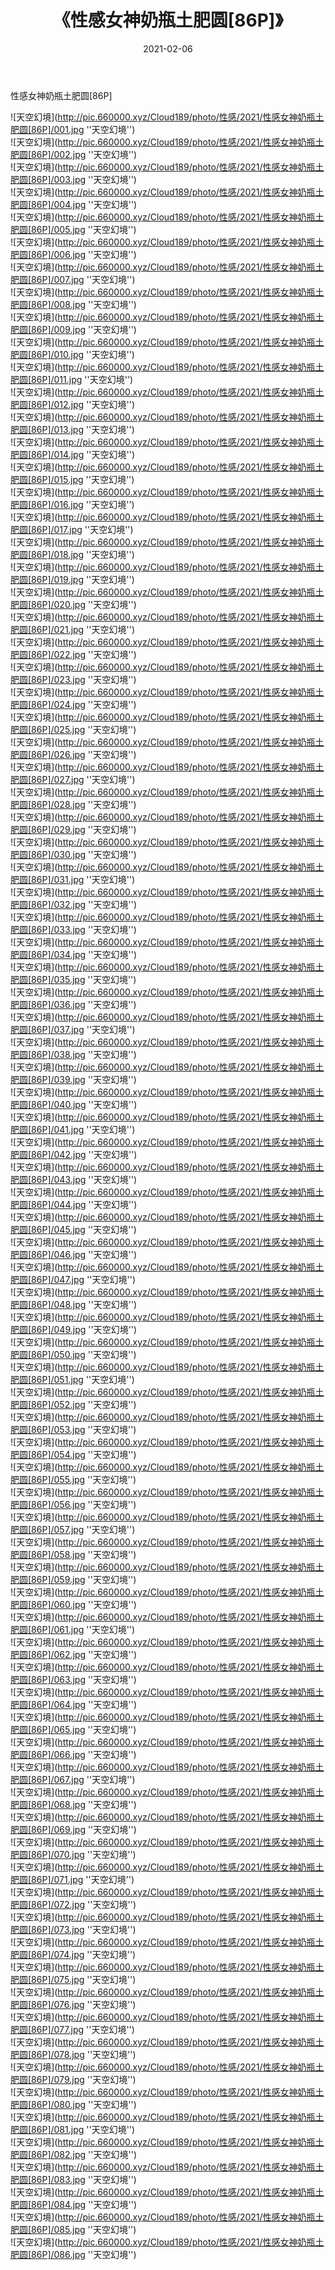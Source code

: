﻿---
layout: post
title:  《性感女神奶瓶土肥圆[86P]》
date:   2021-02-06
img: http://pic.660000.xyz/Cloud189/photo/性感/2021/性感女神奶瓶土肥圆[86P]/000.jpg
categories: [美女, 性感, 泳衣]
---

性感女神奶瓶土肥圆[86P]



![天空幻境](http://pic.660000.xyz/Cloud189/photo/性感/2021/性感女神奶瓶土肥圆[86P]/001.jpg ''天空幻境'') <br>
![天空幻境](http://pic.660000.xyz/Cloud189/photo/性感/2021/性感女神奶瓶土肥圆[86P]/002.jpg ''天空幻境'') <br>
![天空幻境](http://pic.660000.xyz/Cloud189/photo/性感/2021/性感女神奶瓶土肥圆[86P]/003.jpg ''天空幻境'') <br>
![天空幻境](http://pic.660000.xyz/Cloud189/photo/性感/2021/性感女神奶瓶土肥圆[86P]/004.jpg ''天空幻境'') <br>
![天空幻境](http://pic.660000.xyz/Cloud189/photo/性感/2021/性感女神奶瓶土肥圆[86P]/005.jpg ''天空幻境'') <br>
![天空幻境](http://pic.660000.xyz/Cloud189/photo/性感/2021/性感女神奶瓶土肥圆[86P]/006.jpg ''天空幻境'') <br>
![天空幻境](http://pic.660000.xyz/Cloud189/photo/性感/2021/性感女神奶瓶土肥圆[86P]/007.jpg ''天空幻境'') <br>
![天空幻境](http://pic.660000.xyz/Cloud189/photo/性感/2021/性感女神奶瓶土肥圆[86P]/008.jpg ''天空幻境'') <br>
![天空幻境](http://pic.660000.xyz/Cloud189/photo/性感/2021/性感女神奶瓶土肥圆[86P]/009.jpg ''天空幻境'') <br>
![天空幻境](http://pic.660000.xyz/Cloud189/photo/性感/2021/性感女神奶瓶土肥圆[86P]/010.jpg ''天空幻境'') <br>
![天空幻境](http://pic.660000.xyz/Cloud189/photo/性感/2021/性感女神奶瓶土肥圆[86P]/011.jpg ''天空幻境'') <br>
![天空幻境](http://pic.660000.xyz/Cloud189/photo/性感/2021/性感女神奶瓶土肥圆[86P]/012.jpg ''天空幻境'') <br>
![天空幻境](http://pic.660000.xyz/Cloud189/photo/性感/2021/性感女神奶瓶土肥圆[86P]/013.jpg ''天空幻境'') <br>
![天空幻境](http://pic.660000.xyz/Cloud189/photo/性感/2021/性感女神奶瓶土肥圆[86P]/014.jpg ''天空幻境'') <br>
![天空幻境](http://pic.660000.xyz/Cloud189/photo/性感/2021/性感女神奶瓶土肥圆[86P]/015.jpg ''天空幻境'') <br>
![天空幻境](http://pic.660000.xyz/Cloud189/photo/性感/2021/性感女神奶瓶土肥圆[86P]/016.jpg ''天空幻境'') <br>
![天空幻境](http://pic.660000.xyz/Cloud189/photo/性感/2021/性感女神奶瓶土肥圆[86P]/017.jpg ''天空幻境'') <br>
![天空幻境](http://pic.660000.xyz/Cloud189/photo/性感/2021/性感女神奶瓶土肥圆[86P]/018.jpg ''天空幻境'') <br>
![天空幻境](http://pic.660000.xyz/Cloud189/photo/性感/2021/性感女神奶瓶土肥圆[86P]/019.jpg ''天空幻境'') <br>
![天空幻境](http://pic.660000.xyz/Cloud189/photo/性感/2021/性感女神奶瓶土肥圆[86P]/020.jpg ''天空幻境'') <br>
![天空幻境](http://pic.660000.xyz/Cloud189/photo/性感/2021/性感女神奶瓶土肥圆[86P]/021.jpg ''天空幻境'') <br>
![天空幻境](http://pic.660000.xyz/Cloud189/photo/性感/2021/性感女神奶瓶土肥圆[86P]/022.jpg ''天空幻境'') <br>
![天空幻境](http://pic.660000.xyz/Cloud189/photo/性感/2021/性感女神奶瓶土肥圆[86P]/023.jpg ''天空幻境'') <br>
![天空幻境](http://pic.660000.xyz/Cloud189/photo/性感/2021/性感女神奶瓶土肥圆[86P]/024.jpg ''天空幻境'') <br>
![天空幻境](http://pic.660000.xyz/Cloud189/photo/性感/2021/性感女神奶瓶土肥圆[86P]/025.jpg ''天空幻境'') <br>
![天空幻境](http://pic.660000.xyz/Cloud189/photo/性感/2021/性感女神奶瓶土肥圆[86P]/026.jpg ''天空幻境'') <br>
![天空幻境](http://pic.660000.xyz/Cloud189/photo/性感/2021/性感女神奶瓶土肥圆[86P]/027.jpg ''天空幻境'') <br>
![天空幻境](http://pic.660000.xyz/Cloud189/photo/性感/2021/性感女神奶瓶土肥圆[86P]/028.jpg ''天空幻境'') <br>
![天空幻境](http://pic.660000.xyz/Cloud189/photo/性感/2021/性感女神奶瓶土肥圆[86P]/029.jpg ''天空幻境'') <br>
![天空幻境](http://pic.660000.xyz/Cloud189/photo/性感/2021/性感女神奶瓶土肥圆[86P]/030.jpg ''天空幻境'') <br>
![天空幻境](http://pic.660000.xyz/Cloud189/photo/性感/2021/性感女神奶瓶土肥圆[86P]/031.jpg ''天空幻境'') <br>
![天空幻境](http://pic.660000.xyz/Cloud189/photo/性感/2021/性感女神奶瓶土肥圆[86P]/032.jpg ''天空幻境'') <br>
![天空幻境](http://pic.660000.xyz/Cloud189/photo/性感/2021/性感女神奶瓶土肥圆[86P]/033.jpg ''天空幻境'') <br>
![天空幻境](http://pic.660000.xyz/Cloud189/photo/性感/2021/性感女神奶瓶土肥圆[86P]/034.jpg ''天空幻境'') <br>
![天空幻境](http://pic.660000.xyz/Cloud189/photo/性感/2021/性感女神奶瓶土肥圆[86P]/035.jpg ''天空幻境'') <br>
![天空幻境](http://pic.660000.xyz/Cloud189/photo/性感/2021/性感女神奶瓶土肥圆[86P]/036.jpg ''天空幻境'') <br>
![天空幻境](http://pic.660000.xyz/Cloud189/photo/性感/2021/性感女神奶瓶土肥圆[86P]/037.jpg ''天空幻境'') <br>
![天空幻境](http://pic.660000.xyz/Cloud189/photo/性感/2021/性感女神奶瓶土肥圆[86P]/038.jpg ''天空幻境'') <br>
![天空幻境](http://pic.660000.xyz/Cloud189/photo/性感/2021/性感女神奶瓶土肥圆[86P]/039.jpg ''天空幻境'') <br>
![天空幻境](http://pic.660000.xyz/Cloud189/photo/性感/2021/性感女神奶瓶土肥圆[86P]/040.jpg ''天空幻境'') <br>
![天空幻境](http://pic.660000.xyz/Cloud189/photo/性感/2021/性感女神奶瓶土肥圆[86P]/041.jpg ''天空幻境'') <br>
![天空幻境](http://pic.660000.xyz/Cloud189/photo/性感/2021/性感女神奶瓶土肥圆[86P]/042.jpg ''天空幻境'') <br>
![天空幻境](http://pic.660000.xyz/Cloud189/photo/性感/2021/性感女神奶瓶土肥圆[86P]/043.jpg ''天空幻境'') <br>
![天空幻境](http://pic.660000.xyz/Cloud189/photo/性感/2021/性感女神奶瓶土肥圆[86P]/044.jpg ''天空幻境'') <br>
![天空幻境](http://pic.660000.xyz/Cloud189/photo/性感/2021/性感女神奶瓶土肥圆[86P]/045.jpg ''天空幻境'') <br>
![天空幻境](http://pic.660000.xyz/Cloud189/photo/性感/2021/性感女神奶瓶土肥圆[86P]/046.jpg ''天空幻境'') <br>
![天空幻境](http://pic.660000.xyz/Cloud189/photo/性感/2021/性感女神奶瓶土肥圆[86P]/047.jpg ''天空幻境'') <br>
![天空幻境](http://pic.660000.xyz/Cloud189/photo/性感/2021/性感女神奶瓶土肥圆[86P]/048.jpg ''天空幻境'') <br>
![天空幻境](http://pic.660000.xyz/Cloud189/photo/性感/2021/性感女神奶瓶土肥圆[86P]/049.jpg ''天空幻境'') <br>
![天空幻境](http://pic.660000.xyz/Cloud189/photo/性感/2021/性感女神奶瓶土肥圆[86P]/050.jpg ''天空幻境'') <br>
![天空幻境](http://pic.660000.xyz/Cloud189/photo/性感/2021/性感女神奶瓶土肥圆[86P]/051.jpg ''天空幻境'') <br>
![天空幻境](http://pic.660000.xyz/Cloud189/photo/性感/2021/性感女神奶瓶土肥圆[86P]/052.jpg ''天空幻境'') <br>
![天空幻境](http://pic.660000.xyz/Cloud189/photo/性感/2021/性感女神奶瓶土肥圆[86P]/053.jpg ''天空幻境'') <br>
![天空幻境](http://pic.660000.xyz/Cloud189/photo/性感/2021/性感女神奶瓶土肥圆[86P]/054.jpg ''天空幻境'') <br>
![天空幻境](http://pic.660000.xyz/Cloud189/photo/性感/2021/性感女神奶瓶土肥圆[86P]/055.jpg ''天空幻境'') <br>
![天空幻境](http://pic.660000.xyz/Cloud189/photo/性感/2021/性感女神奶瓶土肥圆[86P]/056.jpg ''天空幻境'') <br>
![天空幻境](http://pic.660000.xyz/Cloud189/photo/性感/2021/性感女神奶瓶土肥圆[86P]/057.jpg ''天空幻境'') <br>
![天空幻境](http://pic.660000.xyz/Cloud189/photo/性感/2021/性感女神奶瓶土肥圆[86P]/058.jpg ''天空幻境'') <br>
![天空幻境](http://pic.660000.xyz/Cloud189/photo/性感/2021/性感女神奶瓶土肥圆[86P]/059.jpg ''天空幻境'') <br>
![天空幻境](http://pic.660000.xyz/Cloud189/photo/性感/2021/性感女神奶瓶土肥圆[86P]/060.jpg ''天空幻境'') <br>
![天空幻境](http://pic.660000.xyz/Cloud189/photo/性感/2021/性感女神奶瓶土肥圆[86P]/061.jpg ''天空幻境'') <br>
![天空幻境](http://pic.660000.xyz/Cloud189/photo/性感/2021/性感女神奶瓶土肥圆[86P]/062.jpg ''天空幻境'') <br>
![天空幻境](http://pic.660000.xyz/Cloud189/photo/性感/2021/性感女神奶瓶土肥圆[86P]/063.jpg ''天空幻境'') <br>
![天空幻境](http://pic.660000.xyz/Cloud189/photo/性感/2021/性感女神奶瓶土肥圆[86P]/064.jpg ''天空幻境'') <br>
![天空幻境](http://pic.660000.xyz/Cloud189/photo/性感/2021/性感女神奶瓶土肥圆[86P]/065.jpg ''天空幻境'') <br>
![天空幻境](http://pic.660000.xyz/Cloud189/photo/性感/2021/性感女神奶瓶土肥圆[86P]/066.jpg ''天空幻境'') <br>
![天空幻境](http://pic.660000.xyz/Cloud189/photo/性感/2021/性感女神奶瓶土肥圆[86P]/067.jpg ''天空幻境'') <br>
![天空幻境](http://pic.660000.xyz/Cloud189/photo/性感/2021/性感女神奶瓶土肥圆[86P]/068.jpg ''天空幻境'') <br>
![天空幻境](http://pic.660000.xyz/Cloud189/photo/性感/2021/性感女神奶瓶土肥圆[86P]/069.jpg ''天空幻境'') <br>
![天空幻境](http://pic.660000.xyz/Cloud189/photo/性感/2021/性感女神奶瓶土肥圆[86P]/070.jpg ''天空幻境'') <br>
![天空幻境](http://pic.660000.xyz/Cloud189/photo/性感/2021/性感女神奶瓶土肥圆[86P]/071.jpg ''天空幻境'') <br>
![天空幻境](http://pic.660000.xyz/Cloud189/photo/性感/2021/性感女神奶瓶土肥圆[86P]/072.jpg ''天空幻境'') <br>
![天空幻境](http://pic.660000.xyz/Cloud189/photo/性感/2021/性感女神奶瓶土肥圆[86P]/073.jpg ''天空幻境'') <br>
![天空幻境](http://pic.660000.xyz/Cloud189/photo/性感/2021/性感女神奶瓶土肥圆[86P]/074.jpg ''天空幻境'') <br>
![天空幻境](http://pic.660000.xyz/Cloud189/photo/性感/2021/性感女神奶瓶土肥圆[86P]/075.jpg ''天空幻境'') <br>
![天空幻境](http://pic.660000.xyz/Cloud189/photo/性感/2021/性感女神奶瓶土肥圆[86P]/076.jpg ''天空幻境'') <br>
![天空幻境](http://pic.660000.xyz/Cloud189/photo/性感/2021/性感女神奶瓶土肥圆[86P]/077.jpg ''天空幻境'') <br>
![天空幻境](http://pic.660000.xyz/Cloud189/photo/性感/2021/性感女神奶瓶土肥圆[86P]/078.jpg ''天空幻境'') <br>
![天空幻境](http://pic.660000.xyz/Cloud189/photo/性感/2021/性感女神奶瓶土肥圆[86P]/079.jpg ''天空幻境'') <br>
![天空幻境](http://pic.660000.xyz/Cloud189/photo/性感/2021/性感女神奶瓶土肥圆[86P]/080.jpg ''天空幻境'') <br>
![天空幻境](http://pic.660000.xyz/Cloud189/photo/性感/2021/性感女神奶瓶土肥圆[86P]/081.jpg ''天空幻境'') <br>
![天空幻境](http://pic.660000.xyz/Cloud189/photo/性感/2021/性感女神奶瓶土肥圆[86P]/082.jpg ''天空幻境'') <br>
![天空幻境](http://pic.660000.xyz/Cloud189/photo/性感/2021/性感女神奶瓶土肥圆[86P]/083.jpg ''天空幻境'') <br>
![天空幻境](http://pic.660000.xyz/Cloud189/photo/性感/2021/性感女神奶瓶土肥圆[86P]/084.jpg ''天空幻境'') <br>
![天空幻境](http://pic.660000.xyz/Cloud189/photo/性感/2021/性感女神奶瓶土肥圆[86P]/085.jpg ''天空幻境'') <br>
![天空幻境](http://pic.660000.xyz/Cloud189/photo/性感/2021/性感女神奶瓶土肥圆[86P]/086.jpg ''天空幻境'') <br>